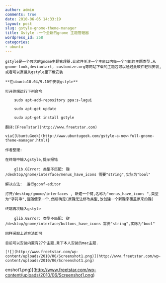 ```yaml
---
author: admin
comments: true
date: 2010-06-05 14:33:19
layout: post
slug: gstyle-gnome-theme-manager
title: Gstyle -一个全新的gnome 主题管理器
wordpress_id: 258
categories:
- ubuntu
---
```


	gstyle是一个强大的gnome主题管理器.此软件关注一个主窗口内每一个可能的主题类型.从gnome-look,deviantart, customize.org等网站下载的主题包可以通过此软件轻松安装,或者可以直接从gstyle里下载安装

	**在ubuntu10.04/9.10中安装gstyle**

	打开终端运行下列命令

> 
	
> 
> 
		sudo apt-add-repository ppa:s-lagui  

		sudo apt-get update  

		sudo apt-get install gstyle
	
> 
> 

	翻译:[FreeTstar](http://www.freetstar.com)

	via{[UbuntuGeek](http://www.ubuntugeek.com/gstyle-a-new-full-gnome-theme-manager.html)}

	作者整理:

	在终端中输入gstyle,提示报错

> 
	
> 
> 
		glib.GError: 类型不匹配: 键 /desktop/gnome/interface/menus_have_icons 需要"string",实际为"bool"
	
> 
> 

	解决方法:  运行gconf-editor

	打开/desktop/gnome/interfaces , 新建一个键,名称为"menus_have_icons ",类型为"字符串",值随便来一个,然后确定(原键无法修改类型,故创建一个新键来覆盖原来的键)

	终端再次输入gstyle

> 
	
> 
> 
		glib.GError: 类型不匹配: 键 /desktop/gnome/interface/buttons_have_icons 需要"string",实际为"bool"
	
> 
> 

	同样采取上述方法即可

	目前可以安装内置有27个主题,秀下本人安装的mac主题.

	[![](http://www.freetstar.com/wp-content/uploads/2010/06/Screenshot1.png)](http://www.freetstar.com/wp-content/uploads/2010/06/Screenshot1.png)

> 
	
> 
> 
	
> 
> 
	
> 
> 
	
> 
> 

enshot1.png)](http://www.freetstar.com/wp-content/uploads/2010/06/Screenshot1.png)

> 
	
> 
> 
	
> 
> 
	
> 
> 
	
> 
> 

